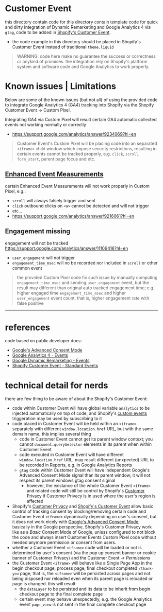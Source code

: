 # Customer Event

this directory contain code for 
this directory contain template code for quick and dirty integration of Dynamic Remarketing and Google Analytics 4 via `gtag`,
code to be added in [Shopify's Customer Event](https://help.shopify.com/en/manual/promoting-marketing/pixels/custom-pixels/manage#add-custom-pixel).
* the code example in this directory should be placed in Shopify's Customer Event instead of traditional `theme.liquid` 

> WARNING: code here make no guarantee the success or correctness or anykind of promises.
> the integration rely on Shopify's platform system and software code and Google Analytics to work properly.


# Known issues | Limitations

Below are some of the known issues (but not all) of using the provided code to integrate Google Analytics 4 (GA4) tracking into Shopify via the Shopify Customer Event -> Custom Pixel.

Integrating GA4 via Custom Pixel will result certain GA4 automatic collected events not working normally or correctly
- https://support.google.com/analytics/answer/9234069?hl=en

> Customer Event's Custom Pixel will be placing code into an separated `<iframe>` child window which impose security restrictions,
> resulting in certain events cannot be tracked properly, e.g. `click`, `scroll`, `form_start`, parent page focus and etc. 


## [Enhanced Event Measurements](https://support.google.com/analytics/answer/9216061?hl=en)

certain Enhanced Event Measurements will not work properly in Custom Pixel, e.g.:
- `scroll` will always falsely trigger and sent
- `click` outbound clicks on `<a>` cannot be detected and will not trigger 
- etc...
- https://support.google.com/analytics/answer/9216061?hl=en


## Engagement missing

engagement will not be tracked
https://support.google.com/analytics/answer/11109416?hl=en
- `user_engagement` will not trigger
- `engagement_time_msec` will no be recorded nor included in `scroll` or other common event

> the provided Custom Pixel code fix such issue by manually computing `engagement_time_msec` and sending `user_engagement` event, but the result may different than original auto tracked engagement time;
> e.g. higher engaged time `engagement_time_msec` and higher `user_engagement` event count, that is, higher engagement rate with false positive



---

# references

code based on public developer docs:
- [Google's Advanced Consent Mode](https://support.google.com/google-ads/answer/10000067)
- [Google Analytics 4 - Events](https://developers.google.com/analytics/devguides/collection/ga4/ecommerce?client_type=gtag#make_a_purchase_or_issue_a_refund)
- [Google Dynamic Remarketing - Events](https://support.google.com/google-ads/answer/7305793)
- [Shopify Customer Event - Standard Events](https://shopify.dev/docs/api/web-pixels-api/standard-events/)



# technical detail for nerds

there are few thing to be aware of about the Shopify's Customer Event:
* code within Customer Event will have global variable `analytics` to be injected automatically on top of code, and Shopify's [custom events](https://shopify.dev/docs/api/web-pixels-api/standard-events/) triggeration may be used by subscribing to it
* code placed in Customer Event will be held within an `<iframe>` separately with different `window.location.href` URL, but with the same domain name, this implies several thing
    * code in Customer Event cannot get its parent window context; you cannot `document.querySelector` elements in its parent when within Customer Event
    * code executed in Customer Event will have different `window.location.href` URL, may result different (unxpected) URL to be recorded in Reports, e.g. in Google Analytics Reports
    * `gtag` code within Customer Event will have independent Google's Advanced Consent Mode signal than its parent window; it will not respect its parent windows gtag consent siginal
        * however, the existance of the whole Customer Event `<iframe>` and related code will still be control by Shopify's [Customer Privacy](https://help.shopify.com/en/manual/privacy-and-security/privacy/customer-privacy-settings/privacy-settings) if Customer Privacy is in used where the user's region is affected
* Shopify's [Customer Privacy](https://help.shopify.com/en/manual/privacy-and-security/privacy/customer-privacy-settings/privacy-settings) and [Shopify's Customer Event](https://help.shopify.com/en/manual/promoting-marketing/pixels/custom-pixels/manage#add-custom-pixel) allow basic control of tracking consent by blocking/removing certain code and Customer Event `<iframe>` dynamically depending on user's consent, but it does not work nicely with [Google's Advanced Consent Mode](https://support.google.com/google-ads/answer/10000067); basically in the Google perspective, Shopify's Customer Privacy work like as a *Basic* Consent Mode of Google, unless configured to not block the code and always insert Customer Events Custom Pixel code without needed anymore permission or consent from users.
* whether a Customer Event `<iframe>` code will be loaded or not is determined by user's consent (via the pop up consent banner or cookie banner of Customer Privacy) and the  Customer Event -> *Permissions* 
* the Customer Event `<iframe>` will behave like a Single Page App in the begin checkout page, process page, final checkout completed `/thank-you` page; that is, the `<iframe>` will be persisted across pages and not being disposed nor reloaded even when its parent page is reloaded or page is changed. this will result:
    - the `dataLayer` to be persisted and its data to be inherit from begin checkout page to the final complete page
    - certain event may behave unexpectedly, e.g. the Google Analytics event `page_view` is not sent in the final complete checkout page

